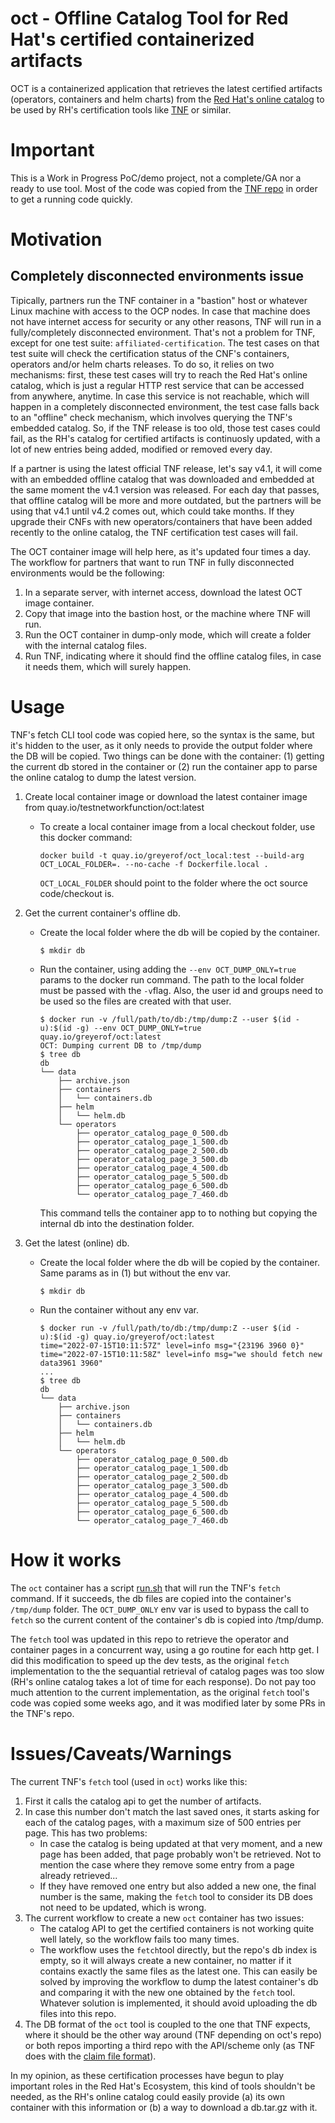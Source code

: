 # oct - Offline Catalog Tool for Red Hat's certified containerized artifacts
OCT is a containerized application that retrieves the latest certified artifacts (operators, containers and helm charts) from the [Red Hat's online catalog](https://catalog.redhat.com/api/containers/v1/ui/) to be used by RH's certification tools like [TNF](https://github.com/test-network-function/cnf-certification-test) or similar.

# Important
This is a Work in Progress PoC/demo project, not a complete/GA nor a ready to use tool. Most of the code was copied from the [TNF repo](https://github.com/test-network-function/cnf-certification-test) in order to get a running code quickly.

# Motivation
## Completely disconnected environments issue

Tipically, partners run the TNF container in a "bastion" host or whatever Linux machine with access to the OCP nodes. In case that machine does not have internet access for security or any other reasons, TNF will run in a fully/completely disconnected environment. That's not a problem for TNF, except for one test suite: `affiliated-certification`. The test cases on that test suite will check the certification status of the CNF's containers, operators and/or helm charts releases. To do so, it relies on two mechanisms: first, these test cases will try to reach the Red Hat's online catalog, which is just a regular HTTP rest service that can be accessed from anywhere, anytime. In case this service is not reachable, which will happen in a completely disconnected environment, the test case falls back to an "offline" check mechanism, which involves querying the TNF's embedded catalog. So, if the TNF release is too old, those test cases could fail, as the RH's catalog for certified artifacts is continuosly updated, with a lot of new entries being added, modified or removed every day.

If a partner is using the latest official TNF release, let's say v4.1, it will come with an embedded offline catalog that was downloaded and embedded at the same moment the v4.1 version was released. For each day that passes, that offline catalog will be more and more outdated, but the partners will be using that v4.1 until v4.2 comes out, which could take months. If they upgrade their CNFs with new operators/containers that have been added recently to the online catalog, the TNF certification test cases will fail.

The OCT container image will help here, as it's updated four times a day. The workflow for partners that want to run TNF in fully disconnected environments would be the following:
1. In a separate server, with internet access, download the latest OCT image container.
2. Copy that image into the bastion host, or the machine where TNF will run.
3. Run the OCT container in dump-only mode, which will create a folder with the internal catalog files.
4. Run TNF, indicating where it should find the offline catalog files, in case it needs them, which will surely happen.
# Usage

TNF's fetch CLI tool code was copied here, so the syntax is the same, but it's hidden to the user, as it only needs to provide the output folder where the DB will be copied. Two things can be done with the container: (1) getting the current db stored in the container or (2) run the container app to parse the online catalog to dump the latest version.
1. Create local container image or download the latest container image from quay.io/testnetworkfunction/oct:latest
    - To create a local container image from a local checkout folder, use this docker command:
      ```
      docker build -t quay.io/greyerof/oct_local:test --build-arg OCT_LOCAL_FOLDER=. --no-cache -f Dockerfile.local .
      ```
      `OCT_LOCAL_FOLDER` should point to the folder where the oct source code/checkout is.
2. Get the current container's offline db.
    - Create the local folder where the db will be copied by the container.
      ```
      $ mkdir db
      ```
    - Run the container, using adding the `--env OCT_DUMP_ONLY=true` params to the docker run command. The path to the local folder must be passed with the `-v`flag. Also, the user id and groups need to be used so the files are created with that user.
      ```
      $ docker run -v /full/path/to/db:/tmp/dump:Z --user $(id -u):$(id -g) --env OCT_DUMP_ONLY=true quay.io/greyerof/oct:latest
      OCT: Dumping current DB to /tmp/dump
      $ tree db
      db
      └── data
          ├── archive.json
          ├── containers
          │   └── containers.db
          ├── helm
          │   └── helm.db
          └── operators
              ├── operator_catalog_page_0_500.db
              ├── operator_catalog_page_1_500.db
              ├── operator_catalog_page_2_500.db
              ├── operator_catalog_page_3_500.db
              ├── operator_catalog_page_4_500.db
              ├── operator_catalog_page_5_500.db
              ├── operator_catalog_page_6_500.db
              └── operator_catalog_page_7_460.db

      ```
      This command tells the container app to to nothing but copying the internal db into the destination folder.

3. Get the latest (online) db.
    - Create the local folder where the db will be copied by the container. Same params as in (1) but without the env var.
      ```
      $ mkdir db
      ```
    - Run the container without any env var.
      ```
      $ docker run -v /full/path/to/db:/tmp/dump:Z --user $(id -u):$(id -g) quay.io/greyerof/oct:latest
      time="2022-07-15T10:11:57Z" level=info msg="{23196 3960 0}"
      time="2022-07-15T10:11:58Z" level=info msg="we should fetch new data3961 3960"
      ...
      $ tree db
      db
      └── data
          ├── archive.json
          ├── containers
          │   └── containers.db
          ├── helm
          │   └── helm.db
          └── operators
              ├── operator_catalog_page_0_500.db
              ├── operator_catalog_page_1_500.db
              ├── operator_catalog_page_2_500.db
              ├── operator_catalog_page_3_500.db
              ├── operator_catalog_page_4_500.db
              ├── operator_catalog_page_5_500.db
              ├── operator_catalog_page_6_500.db
              └── operator_catalog_page_7_460.db

      ```

# How it works
The `oct` container has a script [run.sh](https://github.com/test-network-function/oct/blob/main/scripts/run.sh) that will run the TNF's `fetch` command. If it succeeds, the db files are copied into the container's `/tmp/dump` folder. The `OCT_DUMP_ONLY` env var is used to bypass the call to `fetch` so the current content of the container's db is copied into /tmp/dump.

The `fetch` tool was updated in this repo to retrieve the operator and container pages in a concurrent way, using a go routine for each http get. I did this modification to speed up the dev tests, as the original `fetch` implementation to the the sequantial retrieval of catalog pages was too slow (RH's online catalog takes a lot of time for each response). Do not pay too much attention to the current implementation, as the original `fetch` tool's code was copied some weeks ago, and it was modified later by some PRs in the TNF's repo.
# Issues/Caveats/Warnings
The current TNF's `fetch` tool (used in `oct`) works like this:
1. First it calls the catalog api to get the number of artifacts.
2. In case this number don't match the last saved ones, it starts asking for each of the catalog pages, with a maximum size of 500 entries per page. This has two problems:
   - In case the catalog is being updated at that very moment, and a new page has been added, that page probably won't be retrieved. Not to mention the case where they remove some entry from a page already retrieved...
   - If they have removed one entry but also added a new one, the final number is the same, making the `fetch` tool to consider its DB does not need to be updated, which is wrong.
3. The current workflow to create a new `oct` container has two issues:
   - The catalog API to get the certified containers is not working quite well lately, so the workflow fails too many times.
   - The workflow uses the `fetch`tool directly, but the repo's db index is empty, so it will always create a new container, no matter if it contains exactly the same files as the latest one. This can easily be solved by improving the workflow to dump the latest container's db and comparing it with the new one obtained by the `fetch` tool. Whatever solution is implemented, it should avoid uploading the db files into this repo.
4. The DB format of the `oct` tool is coupled to the one that TNF expects, where it should be the other way around (TNF depending on oct's repo) or both repos importing a third repo with the API/scheme only (as TNF does with the [claim file format](https://github.com/test-network-function/test-network-function-claim)).

In my opinion, as these certification processes have begun to play important roles in the Red Hat's Ecosystem, this kind of tools shouldn't be needed, as the RH's online catalog could easily provide (a) its own container with this information or (b) a way to download a db.tar.gz with it.
